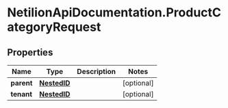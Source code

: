 # NetilionApiDocumentation.ProductCategoryRequest

## Properties
Name | Type | Description | Notes
------------ | ------------- | ------------- | -------------
**parent** | [**NestedID**](NestedID.md) |  | [optional] 
**tenant** | [**NestedID**](NestedID.md) |  | [optional] 


